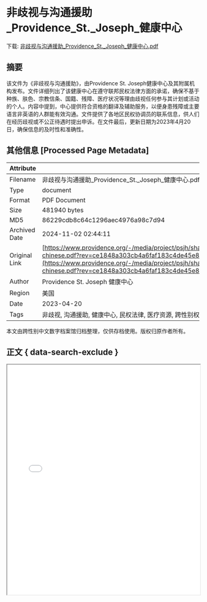 # 非歧视与沟通援助_Providence_St._Joseph_健康中心

<!-- tcd_download_link -->
下载: [非歧视与沟通援助_Providence_St._Joseph_健康中心.pdf](非歧视与沟通援助_Providence_St._Joseph_健康中心.pdf)
<!-- tcd_download_link_end -->

## 摘要

<!-- tcd_abstract -->
该文件为《非歧视与沟通援助》，由Providence St. Joseph健康中心及其附属机构发布。文件详细列出了该健康中心在遵守联邦民权法律方面的承诺，确保不基于种族、肤色、宗教信条、国籍、残障、医疗状况等理由歧视任何参与其计划或活动的个人。内容中提到，中心提供符合资格的翻译及辅助服务，以便身患残障或主要语言非英语的人群能有效沟通。文件提供了各地区民权协调员的联系信息，供人们在经历歧视或不公正待遇时提出申诉。在文件最后，更新日期为2023年4月20日，确保信息的及时性和准确性。

<!-- tcd_abstract_end -->

## 其他信息 [Processed Page Metadata]

| Attribute       | Value                                  |
|-----------------|----------------------------------------|
| Filename        | 非歧视与沟通援助_Providence_St._Joseph_健康中心.pdf                             |
| Type            | document                                 |
| Format          | PDF Document                               |
| Size            | 481940 bytes                           |
| MD5             | 86229cdb8c64c1296aec4976a98c7d94                                  |
| Archived Date   | 2024-11-02 02:44:11                             |
| Original Link   | [https://www.providence.org/-/media/project/psjh/shared/files/nondiscrimination/nondiscrimination_notice_simplified-chinese.pdf?rev=ce1848a303cb4a6faf183c4de45e8302&hash=31C90686D729A9A7CB1503C0999BD231](https://www.providence.org/-/media/project/psjh/shared/files/nondiscrimination/nondiscrimination_notice_simplified-chinese.pdf?rev=ce1848a303cb4a6faf183c4de45e8302&hash=31C90686D729A9A7CB1503C0999BD231)                         |
| Author          | Providence St. Joseph 健康中心                               |
| Region          | 美国                               |
| Date            | 2023-04-20                                 |
| Tags            | 非歧视, 沟通援助, 健康中心, 民权法律, 医疗资源, 跨性别权益, 服务提供, 翻译服务                                 |

本文由跨性别中文数字档案馆归档整理，仅供存档使用。版权归原作者所有。


## 正文 { data-search-exclude }

<!-- tcd_main_text -->
<iframe src="../非歧视与沟通援助_Providence_St._Joseph_健康中心.pdf" width="100%" height="600px">
    <p>无法显示PDF，请下载查看。</p>
</iframe>
<!-- tcd_main_text_end -->

